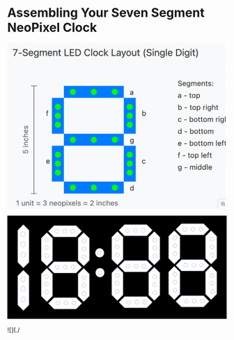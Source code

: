 # Assembling Your Seven Segment NeoPixel Clock

![](led-strip-layout.png)

![](./clock-segment-map.png)

![](./